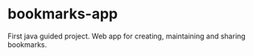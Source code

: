 # bookmarks-app
First java guided project. Web app for creating, maintaining and sharing bookmarks.
